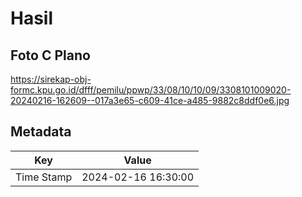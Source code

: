 # Hasil

## Foto C Plano

https://sirekap-obj-formc.kpu.go.id/dfff/pemilu/ppwp/33/08/10/10/09/3308101009020-20240216-162609--017a3e65-c609-41ce-a485-9882c8ddf0e6.jpg


## Metadata

| Key        | Value               |
| ---------- | ------------------- |
| Time Stamp | 2024-02-16 16:30:00 |



